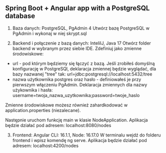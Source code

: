 ## Spring Boot + Angular app with a PostgreSQL database
1. Baza danych: PostgreSQL, PgAdmin 4
Utwórz bazę PostgreSQL w PgAdmin i wykonaj w niej skrypt.sql

2. Backend i połączenie z bazą danych: InteliIJ, Java 17 
Otwórz folder backend w wybranym przez siebie IDE. Zdefiniuj jako zmienne środowiskowe: 
 - url - pod którym będziemy się łączyć z bazą. Jeśli zrobiłeś domyślną konfigurację w PostgreSQl, deklaracja zmiennej będzie wyglądać, dla bazy nazwanej "tree" tak:
   url=jdbc:postgresql://localhost:5432/tree
- nazwa użytkownika postgres oraz hasło - definiowałeś je przy pierwszym włączeniu PgAdmin. Deklaracja zmiennych dla nazwy użykownika i hasła:
username=twoja_nazwa_uzytkownika;password=twoje_haslo

Zmienne środowiskowe możesz również zahardkodować w application.properties (niezalecane).

Następnie uruchom funkcję main w klasie NodeApplication. Aplikacja będzie działać pod adresem: localhost:8080/nodes


3. Frontend: Angular CLI: 16.1.1, Node: 16.17.0
W terminalu wejdź do folderu frontend i wpisz komendę ng serve. Aplikacja będzie działać pod adresem: localhost:4200/nodes
